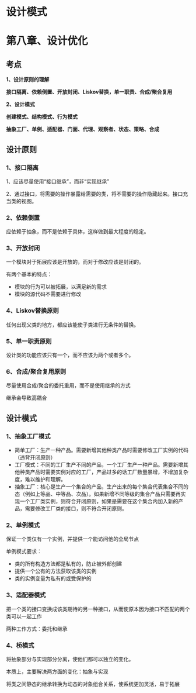 # 设计模式

# 第八章、设计优化

## 考点

**1、设计原则的理解**

 **接口隔离、依赖倒置、开放封闭、Liskov替换，单一职责、合成/聚合复用**

**2、设计模式**

**创建模式、结构模式、行为模式**

**抽象工厂、单例、适配器、门面、代理、观察者、状态、策略、合成**

## 设计原则

### 1、接口隔离

1、应该尽量使用“接口继承”，而非“实现继承”

2、通过接口，将需要的操作暴露给需要的类，将不需要的操作隐藏起来。接口充当类的视图。

### 2、依赖倒置

应依赖于抽象，而不是依赖于具体，这样做到最大程度的稳定。

### 3、开放封闭

一个模块对于拓展应该是开放的，而对于修改应该是封闭的。

有两个基本的特点：

- 模块的行为可以被拓展，以满足新的需求
- 模块的源代码不需要进行修改

### 4、Liskov替换原则

任何出现父类的地方，都应该能使子类进行无条件的替换。

### 5、单一职责原则

设计类的功能应该只有一个，而不应该为两个或者多个。

### 6、合成/聚合复用原则

尽量使用合成/聚合的委托重用，而不是使用继承的方式

继承会导致高耦合

## 设计模式

### 1、抽象工厂模式

- 简单工厂：生产一种产品。需要新增其他种类产品时需要修改工厂实例的代码（违背开闭原则）
- 工厂模式：不同的工厂生产不同的产品，一个工厂生产一种产品。需要新增其他种类产品时需要实例对应的工厂，产品过多的话工厂数量暴增，不增加复杂度，难以维护和理解。
- 抽象工厂：核心是生产一个集合的产品，生产出来的每个集合代表集合不同的态（例如上等品、中等品、次品）。如果新增不同等级的集合产品只需要再实现一个工厂类实例，则符合开闭原则，如果是需要在这个集合内加入新的产品，需要修改工厂类的接口，则不符合开闭原则。

### 2、单例模式

保证一个类仅有一个实例，并提供一个能访问他的全局节点

单例模式要求：

- 类的所有构造方法都是私有的，防止被外部创建
- 提供一个公有的方法获取该类的实例
- 类的实例变量为私有的或受保护的

### 3、适配器模式

把一个类的接口变换成该类期待的另一种接口，从而使原本因为接口不匹配的两个类可以一起工作

两种工作方式：委托和继承

### 4、桥模式

将抽象部分与实现部分分离，使他们都可以独立的变化。

本质上，主要解决两方面的变化：抽象与实现

将类之间静态的继承转换为动态的对象组合关系，使系统更加灵活，易于拓展